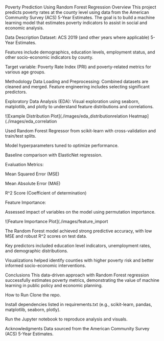 Poverty Prediction Using Random Forest Regression
Overview
This project predicts poverty rates at the county level using data from the American Community Survey (ACS) 5-Year Estimates. The goal is to build a machine learning model that estimates poverty indicators to assist in social and economic analysis.

Data Description
Dataset: ACS 2019 (and other years where applicable) 5-Year Estimates.

Features include demographics, education levels, employment status, and other socio-economic indicators by county.

Target variable: Poverty Rate Index (PRI) and poverty-related metrics for various age groups.

Methodology
Data Loading and Preprocessing:
Combined datasets are cleaned and merged. Feature engineering includes selecting significant predictors.

Exploratory Data Analysis (EDA):
Visual exploration using seaborn, matplotlib, and plotly to understand feature distributions and correlations.

![Example Distribution Plot](./images/eda_distributionrelation Heatmap](./images/eda_correlation

Used Random Forest Regressor from scikit-learn with cross-validation and train/test splits.

Model hyperparameters tuned to optimize performance.

Baseline comparison with ElasticNet regression.

Evaluation Metrics:

Mean Squared Error (MSE)

Mean Absolute Error (MAE)

R^2 Score (Coefficient of determination)

Feature Importance:

Assessed impact of variables on the model using permutation importance.

![Feature Importance Plot](./images/feature_import

The Random Forest model achieved strong predictive accuracy, with low MSE and robust R^2 scores on test data.

Key predictors included education level indicators, unemployment rates, and demographic distributions.

Visualizations helped identify counties with higher poverty risk and better informed socio-economic interventions.

Conclusions
This data-driven approach with Random Forest regression successfully estimates poverty metrics, demonstrating the value of machine learning in public policy and economic planning.

How to Run
Clone the repo.

Install dependencies listed in requirements.txt (e.g., scikit-learn, pandas, matplotlib, seaborn, plotly).

Run the Jupyter notebook to reproduce analysis and visuals.

Acknowledgments
Data sourced from the American Community Survey (ACS) 5-Year Estimates.


